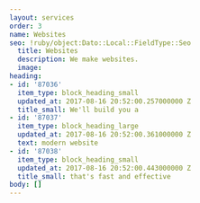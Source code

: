 ```yaml
---
layout: services
order: 3
name: Websites
seo: !ruby/object:Dato::Local::FieldType::Seo
  title: Websites
  description: We make websites.
  image: 
heading:
- id: '87036'
  item_type: block_heading_small
  updated_at: 2017-08-16 20:52:00.257000000 Z
  title_small: We'll build you a
- id: '87037'
  item_type: block_heading_large
  updated_at: 2017-08-16 20:52:00.361000000 Z
  text: modern website
- id: '87038'
  item_type: block_heading_small
  updated_at: 2017-08-16 20:52:00.443000000 Z
  title_small: that's fast and effective
body: []
---
```


